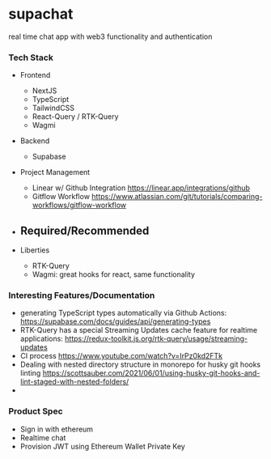 # supachat
real time chat app with web3 functionality and authentication

### Tech Stack

  - Frontend
    - NextJS
    - TypeScript
    - TailwindCSS
    - React-Query / RTK-Query
    - Wagmi
  - Backend
    - Supabase
  - Project Management
    - Linear w/ Github Integration https://linear.app/integrations/github
    - Gitflow Workflow https://www.atlassian.com/git/tutorials/comparing-workflows/gitflow-workflow

  - Required/Recommended
    - 
  - Liberties
    - RTK-Query
    - Wagmi: great hooks for react, same functionality 

### Interesting Features/Documentation

  - generating TypeScript types automatically via Github Actions: https://supabase.com/docs/guides/api/generating-types
  - RTK-Query has a special Streaming Updates cache feature for realtime applications: https://redux-toolkit.js.org/rtk-query/usage/streaming-updates
  - CI process https://www.youtube.com/watch?v=IrPz0kd2FTk
  - Dealing with nested directory structure in monorepo for husky git hooks linting https://scottsauber.com/2021/06/01/using-husky-git-hooks-and-lint-staged-with-nested-folders/
  - 

### Product Spec

  - Sign in with ethereum
  - Realtime chat
  - Provision JWT using Ethereum Wallet Private Key